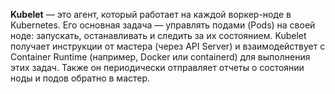 
**Kubelet** — это агент, который работает на каждой воркер-ноде в Kubernetes. Его основная задача — управлять подами (Pods) на своей ноде: запускать, останавливать и следить за их состоянием. Kubelet получает инструкции от мастера (через API Server) и взаимодействует с Container Runtime (например, Docker или containerd) для выполнения этих задач. Также он периодически отправляет отчеты о состоянии ноды и подов обратно в мастер.


